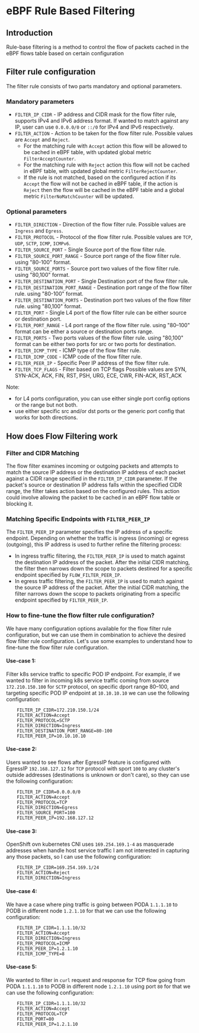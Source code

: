 # eBPF Rule Based Filtering

## Introduction 

Rule-base filtering is a method to control the flow of packets cached in the eBPF flows table based on certain configuration

## Filter rule configuration

 The filter rule consists of two parts mandatory and optional parameters.
 
### Mandatory parameters

- `FILTER_IP_CIDR` - IP address and CIDR mask for the flow filter rule, supports IPv4 and IPv6 address format.
  If wanted to match against any IP, user can use `0.0.0.0/0` or `::/0` for IPv4 and IPv6 respectively.
- `FILTER_ACTION` - Action to be taken for the flow filter rule. Possible values are `Accept` and `Reject`.
  - For the matching rule with `Accept` action this flow will be allowed to be cached in eBPF table, with updated global metric `FilterAcceptCounter`.
  - For the matching rule with `Reject` action this flow will not be cached in eBPF table, with updated global metric `FilterRejectCounter`.
  - If the rule is not matched, based on the configured action if its `Accept` the flow will not be cached in eBPF table, 
   if the action is `Reject` then the flow will be cached in the eBPF table and a global metric `FilterNoMatchCounter` will be updated.

### Optional parameters

- `FILTER_DIRECTION` - Direction of the flow filter rule. Possible values are `Ingress` and `Egress`.
- `FILTER_PROTOCOL` - Protocol of the flow filter rule. Possible values are `TCP`, `UDP`, `SCTP`, `ICMP`, `ICMPv6`.
- `FILTER_SOURCE_PORT` - Single Source port of the flow filter rule.
- `FILTER_SOURCE_PORT_RANGE` - Source port range of the flow filter rule. using "80-100" format.
- `FILTER_SOURCE_PORTS` - Source port two values of the flow filter rule. using "80,100" format.
- `FILTER_DESTINATION_PORT` - Single Destination port of the flow filter rule.
- `FILTER_DESTINATION_PORT_RANGE` - Destination port range of the flow filter rule. using "80-100" format.
- `FILTER_DESTINATION_PORTS` - Destination port two values of the flow filter rule. using "80,100" format.
- `FILTER_PORT` - Single L4 port of the flow filter rule can be either source or destination port.
- `FILTER_PORT_RANGE` - L4 port range of the flow filter rule. using "80–100" format can be either a source or destination ports range.
- `FILTER_PORTS` - Two ports values of the flow filter rule. using "80,100" format can be either two ports for src or two ports for destination.
- `FILTER_ICMP_TYPE` - ICMP type of the flow filter rule.
- `FILTER_ICMP_CODE` - ICMP code of the flow filter rule.
- `FILTER_PEER_IP` - Specific Peer IP address of the flow filter rule.
- `FILTER_TCP_FLAGS` - Filter based on TCP flags Possible values are SYN, SYN-ACK, ACK, FIN, RST, PSH, URG, ECE, CWR, FIN-ACK, RST_ACK

Note: 
- for L4 ports configuration, you can use either single port config options or the range but not both.
- use either specific src and/or dst ports or the generic port config that works for both directions.

## How does Flow Filtering work

### Filter and CIDR Matching

The flow filter examines incoming or outgoing packets and attempts to match the source IP address or the destination IP address
of each packet against a CIDR range specified in the `FILTER_IP_CIDR` parameter. 
If the packet's source or destination IP address falls within the specified CIDR range, the filter takes action based on the configured rules. 
This action could involve allowing the packet to be cached in an eBPF flow table or blocking it.

### Matching Specific Endpoints with `FILTER_PEER_IP`

The `FILTER_PEER_IP` parameter specifies the IP address of a specific endpoint.
Depending on whether the traffic is ingress (incoming) or egress (outgoing), this IP address is used to further refine
the filtering process:
- In ingress traffic filtering, the `FILTER_PEER_IP` is used to match against the destination IP address of the packet. 
After the initial CIDR matching, the filter then narrows down the scope to packets destined for a specific endpoint
specified by `FLOW_FILTER_PEER_IP`.
- In egress traffic filtering, the `FILTER_PEER_IP` is used to match against the source IP address of the packet.
After the initial CIDR matching, the filter narrows down the scope to packets originating from a specific endpoint
specified by `FILTER_PEER_IP`.

### How to fine-tune the flow filter rule configuration?

We have many configuration options available for the flow filter rule configuration, but we can use them in combination to achieve the desired
flow filter rule configuration. Let's use some examples to understand how to fine-tune the flow filter rule configuration.

#### Use-case 1:

Filter k8s service traffic to specific POD IP endpoint.
For example, if we wanted to filter in incoming k8s service traffic coming from source `172.210.150.100` for `SCTP` protocol, 
on specific dport range 80–100, and targeting specific POD IP endpoint at `10.10.10.10` we can use the following configuration:

```shell
    FILTER_IP_CIDR=172.210.150.1/24
    FILTER_ACTION=Accept
    FILTER_PROTOCOL=SCTP
    FILTER_DIRECTION=Ingress
    FILTER_DESTINATION_PORT_RANGE=80-100
    FILTER_PEER_IP=10.10.10.10
```
 
#### Use-case 2:

Users wanted to see flows after EgressIP feature is configured with EgressIP `192.168.127.12` for `TCP` protocol with sport `100`
to any cluster's outside addresses (destinations is unknown or don't care), so they can use the following configuration:

```shell
    FILTER_IP_CIDR=0.0.0.0/0
    FILTER_ACTION=Accept
    FILTER_PROTOCOL=TCP
    FILTER_DIRECTION=Egress
    FILTER_SOURCE_PORT=100
    FILTER_PEER_IP=192.168.127.12
```

#### Use-case 3:

OpenShift ovn kubernetes CNI uses `169.254.169.1-4` as masquerade addresses when handle host service traffic
I am not interested in capturing any those packets, so I can use the following configuration:

```shell
    FILTER_IP_CIDR=169.254.169.1/24
    FILTER_ACTION=Reject
    FILTER_DIRECTION=Ingress
```

#### Use-case 4:

We have a case where ping traffic is going between PODA `1.1.1.10` to PODB in different node `1.2.1.10` for that we can use the following configuration:

```shell
    FILTER_IP_CIDR=1.1.1.10/32
    FILTER_ACTION=Accept
    FILTER_DIRECTION=Ingress
    FILTER_PROTOCOL=ICMP
    FILTER_PEER_IP=1.2.1.10
    FILTER_ICMP_TYPE=8
```

#### Use-case 5:

We wanted to filter in `curl` request and response for TCP flow going from PODA `1.1.1.10` to PODB in different node `1.2.1.10` using port `80`
for that we can use the following configuration:

```shell
    FILTER_IP_CIDR=1.1.1.10/32
    FILTER_ACTION=Accept
    FILTER_PROTOCOL=TCP
    FILTER_PORT=80
    FILTER_PEER_IP=1.2.1.10
```
